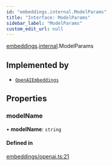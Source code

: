```yaml
---
id: "embeddings.internal.ModelParams"
title: "Interface: ModelParams"
sidebar_label: "ModelParams"
custom_edit_url: null
---
```


[embeddings](../modules/embeddings.md).[internal](../modules/embeddings.internal.md).ModelParams

## Implemented by

- [`OpenAIEmbeddings`](../classes/embeddings.OpenAIEmbeddings.md)

## Properties

### modelName

• **modelName**: `string`

#### Defined in

[embeddings/openai.ts:21](https://github.com/hwchase17/langchainjs/blob/f0c297a/langchain/embeddings/openai.ts#L21)

